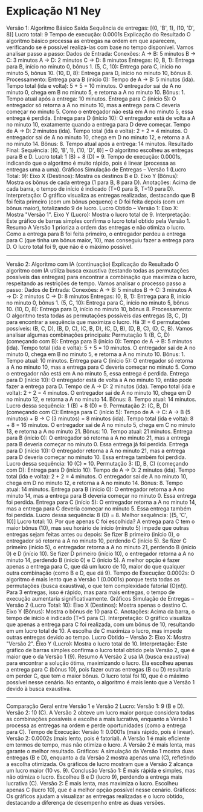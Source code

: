 # Explicação N1 Ney

Versão 1: Algoritmo Básico
Saída
Sequência de entregas: [(0, 'B', 1), (10, 'D', 8)]
Lucro total: 9
Tempo de execução: 0.0001s
Explicação do Resultado
O algoritmo básico processa as entregas na ordem em que aparecem, verificando se é possível realizá-las com base no tempo disponível. Vamos analisar passo a passo:
Dados de Entrada:
Conexões:
A → B: 5 minutos
B → C: 3 minutos
A → D: 2 minutos
C → D: 8 minutos
Entregas:
(0, B, 1): Entrega para B, início no minuto 0, bônus 1.
(5, C, 10): Entrega para C, início no minuto 5, bônus 10.
(10, D, 8): Entrega para D, início no minuto 10, bônus 8.
Processamento:
Entrega para B (início 0):
Tempo de A → B: 5 minutos (ida).
Tempo total (ida e volta): 5 + 5 = 10 minutos.
O entregador sai de A no minuto 0, chega em B no minuto 5, e retorna a A no minuto 10.
Bônus: 1.
Tempo atual após a entrega: 10 minutos.
Entrega para C (início 5):
O entregador só retorna a A no minuto 10, mas a entrega para C deveria começar no minuto 5. Como o entregador não está em A no minuto 5, essa entrega é perdida.
Entrega para D (início 10):
O entregador está de volta a A no minuto 10, exatamente quando a entrega para D deve começar.
Tempo de A → D: 2 minutos (ida).
Tempo total (ida e volta): 2 + 2 = 4 minutos.
O entregador sai de A no minuto 10, chega em D no minuto 12, e retorna a A no minuto 14.
Bônus: 8.
Tempo atual após a entrega: 14 minutos.
Resultado Final:
Sequência: [(0, 'B', 1), (10, 'D', 8)] – O algoritmo escolheu as entregas para B e D.
Lucro total: 1 (B) + 8 (D) = 9.
Tempo de execução: 0.0001s, indicando que o algoritmo é muito rápido, pois é linear (processa as entregas uma a uma).
Gráficos
Simulação de Entregas – Versão 1 (Lucro Total: 9):
Eixo X (Destinos): Mostra os destinos B e D.
Eixo Y (Bônus): Mostra os bônus de cada entrega (1 para B, 8 para D).
Anotações: Acima de cada barra, o tempo de início é indicado (T=0 para B, T=10 para D).
Interpretação: O gráfico visualiza as entregas realizadas, destacando que B foi feita primeiro (com um bônus pequeno) e D foi feita depois (com um bônus maior), totalizando 9 de lucro.
Lucro Obtido – Versão 1:
Eixo X: Mostra "Versão 1".
Eixo Y (Lucro): Mostra o lucro total de 9.
Interpretação: Este gráfico de barras simples confirma o lucro total obtido pela Versão 1.
Resumo
A Versão 1 prioriza a ordem das entregas e não otimiza o lucro. Como a entrega para B foi feita primeiro, o entregador perdeu a entrega para C (que tinha um bônus maior, 10), mas conseguiu fazer a entrega para D. O lucro total foi 9, que não é o máximo possível.

-----------------------------------------------------------------------------------------------------------------------------------------------------------------------------------------------

Versão 2: Algoritmo com IA (continuação)
Explicação do Resultado
O algoritmo com IA utiliza busca exaustiva (testando todas as permutações possíveis das entregas) para encontrar a combinação que maximiza o lucro, respeitando as restrições de tempo. Vamos analisar o processo passo a passo:
Dados de Entrada:
Conexões:
A → B: 5 minutos
B → C: 3 minutos
A → D: 2 minutos
C → D: 8 minutos
Entregas:
(0, B, 1): Entrega para B, início no minuto 0, bônus 1.
(5, C, 10): Entrega para C, início no minuto 5, bônus 10.
(10, D, 8): Entrega para D, início no minuto 10, bônus 8.
Processamento: O algoritmo testa todas as permutações possíveis das entregas (B, C, D) para encontrar a sequência que maximiza o lucro. Há 3! = 6 permutações possíveis: (B, C, D), (B, D, C), (C, B, D), (C, D, B), (D, B, C), (D, C, B). Vamos analisar algumas combinações principais:
Permutação 1: (B, C, D) (começando com B):
Entrega para B (início 0):
Tempo de A → B: 5 minutos (ida).
Tempo total (ida e volta): 5 + 5 = 10 minutos.
O entregador sai de A no minuto 0, chega em B no minuto 5, e retorna a A no minuto 10.
Bônus: 1.
Tempo atual: 10 minutos.
Entrega para C (início 5):
O entregador só retorna a A no minuto 10, mas a entrega para C deveria começar no minuto 5. Como o entregador não está em A no minuto 5, essa entrega é perdida.
Entrega para D (início 10):
O entregador está de volta a A no minuto 10, então pode fazer a entrega para D.
Tempo de A → D: 2 minutos (ida).
Tempo total (ida e volta): 2 + 2 = 4 minutos.
O entregador sai de A no minuto 10, chega em D no minuto 12, e retorna a A no minuto 14.
Bônus: 8.
Tempo atual: 14 minutos.
Lucro dessa sequência: 1 (B) + 8 (D) = 9.
Permutação 2: (C, B, D) (começando com C):
Entrega para C (início 5):
Tempo de A → C: A → B (5 minutos) + B → C (3 minutos) = 8 minutos (ida).
Tempo total (ida e volta): 8 + 8 = 16 minutos.
O entregador sai de A no minuto 5, chega em C no minuto 13, e retorna a A no minuto 21.
Bônus: 10.
Tempo atual: 21 minutos.
Entrega para B (início 0):
O entregador só retorna a A no minuto 21, mas a entrega para B deveria começar no minuto 0. Essa entrega já foi perdida.
Entrega para D (início 10):
O entregador retorna a A no minuto 21, mas a entrega para D deveria começar no minuto 10. Essa entrega também foi perdida.
Lucro dessa sequência: 10 (C) = 10.
Permutação 3: (D, B, C) (começando com D):
Entrega para D (início 10):
Tempo de A → D: 2 minutos (ida).
Tempo total (ida e volta): 2 + 2 = 4 minutos.
O entregador sai de A no minuto 10, chega em D no minuto 12, e retorna a A no minuto 14.
Bônus: 8.
Tempo atual: 14 minutos.
Entrega para B (início 0):
O entregador retorna a A no minuto 14, mas a entrega para B deveria começar no minuto 0. Essa entrega foi perdida.
Entrega para C (início 5):
O entregador retorna a A no minuto 14, mas a entrega para C deveria começar no minuto 5. Essa entrega também foi perdida.
Lucro dessa sequência: 8 (D) = 8.
Melhor sequência: [(5, 'C', 10)]
Lucro total: 10.
Por que apenas C foi escolhida?
A entrega para C tem o maior bônus (10), mas seu horário de início (minuto 5) impede que outras entregas sejam feitas antes ou depois:
Se fizer B primeiro (início 0), o entregador só retorna a A no minuto 10, perdendo C (início 5).
Se fizer C primeiro (início 5), o entregador retorna a A no minuto 21, perdendo B (início 0) e D (início 10).
Se fizer D primeiro (início 10), o entregador retorna a A no minuto 14, perdendo B (início 0) e C (início 5).
A melhor opção é fazer apenas a entrega para C, que dá um lucro de 10, maior do que qualquer outra combinação (como B e D, que dá 9).
Tempo de Execução:
0.0002s: O algoritmo é mais lento que a Versão 1 (0.0001s) porque testa todas as permutações (busca exaustiva), o que tem complexidade fatorial (O(n!)). Para 3 entregas, isso é rápido, mas para mais entregas, o tempo de execução aumentaria significativamente.
Gráficos
Simulação de Entregas – Versão 2 (Lucro Total: 10):
Eixo X (Destinos): Mostra apenas o destino C.
Eixo Y (Bônus): Mostra o bônus de 10 para C.
Anotações: Acima da barra, o tempo de início é indicado (T=5 para C).
Interpretação: O gráfico visualiza que apenas a entrega para C foi realizada, com um bônus de 10, resultando em um lucro total de 10. A escolha de C maximiza o lucro, mas impede outras entregas devido ao tempo.
Lucro Obtido – Versão 2:
Eixo X: Mostra "Versão 2".
Eixo Y (Lucro): Mostra o lucro total de 10.
Interpretação: Este gráfico de barras simples confirma o lucro total obtido pela Versão 2, que é maior que o da Versão 1 (9).
Resumo
A Versão 2 usa IA (busca exaustiva) para encontrar a solução ótima, maximizando o lucro. Ela escolheu apenas a entrega para C (bônus 10), pois fazer outras entregas (B ou D) resultaria em perder C, que tem o maior bônus. O lucro total foi 10, que é o máximo possível nesse cenário. No entanto, o algoritmo é mais lento que a Versão 1 devido à busca exaustiva.

-----------------------------------------------------------------------------------------------------------------------------------------------------------------------------------------------

Comparação Geral entre Versão 1 e Versão 2
Lucro:
Versão 1: 9 (B e D).
Versão 2: 10 (C).
A Versão 2 obteve um lucro maior porque considera todas as combinações possíveis e escolhe a mais lucrativa, enquanto a Versão 1 processa as entregas na ordem e perde oportunidades (como a entrega para C).
Tempo de Execução:
Versão 1: 0.0001s (mais rápido, pois é linear).
Versão 2: 0.0002s (mais lento, pois é fatorial).
A Versão 1 é mais eficiente em termos de tempo, mas não otimiza o lucro. A Versão 2 é mais lenta, mas garante o melhor resultado.
Gráficos:
A simulação da Versão 1 mostra duas entregas (B e D), enquanto a da Versão 2 mostra apenas uma (C), refletindo a escolha otimizada.
Os gráficos de lucro mostram que a Versão 2 alcança um lucro maior (10 vs. 9).
Conclusão
Versão 1: É mais rápida e simples, mas não otimiza o lucro. Escolheu B e D (lucro 9), perdendo a entrega mais lucrativa (C).
Versão 2: É mais lenta, mas maximiza o lucro. Escolheu apenas C (lucro 10), que é a melhor opção possível nesse cenário.
Gráficos: Os gráficos ajudam a visualizar as entregas realizadas e o lucro obtido, destacando a diferença de desempenho entre as duas versões.

